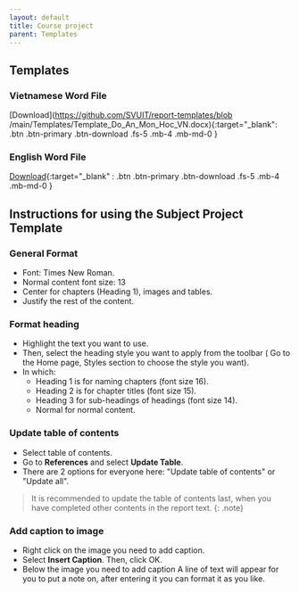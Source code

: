 ```yaml
--- 
layout: default 
title: Course project 
parent: Templates 
---
```

## Templates 

### Vietnamese Word File

[Download](https://github.com/SVUIT/report-templates/blob /main/Templates/Template_Do_An_Mon_Hoc_VN.docx){:target="_blank": .btn .btn-primary .btn-download .fs-5 .mb-4 .mb-md-0 } 

### English Word File

[Download](https://github.com/SVUIT/report-templates/blob/main/Templates/Template_Do_An_Mon_Hoc_EN.docx){:target="_blank" : .btn .btn-primary .btn-download .fs-5 .mb-4 .mb-md-0 }

## Instructions for using the Subject Project Template

### General Format

- Font: Times New Roman.
- Normal content font size: 13
- Center for chapters (Heading 1), images and tables.
- Justify the rest of the content.

### Format heading

- Highlight the text you want to use.
- Then, select the heading style you want to apply from the toolbar ( Go to the Home page, Styles section to choose the style you want).
- In which:
  - Heading 1 is for naming chapters (font size 16).
  - Heading 2 is for chapter titles (font size 15).
  - Heading 3 for sub-headings of headings (font size 14).
  - Normal for normal content.

### Update table of contents

- Select table of contents.
- Go to **References** and select **Update Table**.
- There are 2 options for everyone here: "Update table of contents" or "Update all".

> It is recommended to update the table of contents last, when you have completed other contents in the report text.
{: .note}

### Add caption to image

- Right click on the image you need to add caption.
- Select **Insert Caption**. Then, click OK.
- Below the image you need to add caption A line of text will appear for you to put a note on, after entering it you can format it as you like.